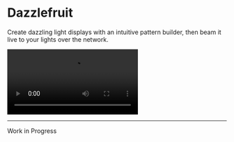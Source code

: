 # Dazzlefruit
Create dazzling light displays with an intuitive pattern builder, then beam it live to your lights over the network.

![Dazzlefruit Demo](https://raw.githubusercontent.com/DanielCausebrook/dazzlefruit/master/public/dazzlefruit_demo.mp4)

---
Work in Progress
